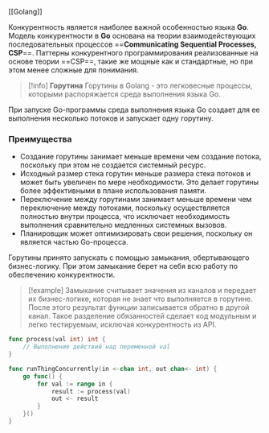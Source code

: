 [[Golang]]

Конкурентность является наиболее важной особенностью языка __Go__. Модель конкурентности в __Go__ основана на теории взаимодействующих последовательных процессов ==__Communicating Sequential Processes, CSP__==. Паттерны конкурентного программирования реализованные на основе теории ==CSP==, такие же мощные как и стандартные, но при этом менее сложные для понимания.

>[!info] __Горутина__
>Горутины в Golang - это легковесные процессы, которыми распоряжается среда выполнения языка Go.

При запуске Go-программы  среда выполнения языка Go создает для ее выполнения несколько потоков и запускает одну горутину.  

### Преимущества 
 - Создание горутины занимает меньше времени чем создание потока, поскольку при этом не создается системный ресурс.
 - Исходный размер стека горутин меньше размера стека потоков и может быть увеличен по мере необходимости. Это делает горутины более эффективными в плане использования памяти.
 - Переключение между горутинами занимает меньше времени чем переключение между потоками, поскольку осуществляется полностью внутри процесса, что исключает необходимость выполнения сравнительно медленных системных вызовов.
 - Планировщик может оптимизировать свои решения, поскольку он является частью Go-процесса. 

Горутины принято запускать с помощью замыкания, обертывающего бизнес-логику. При этом замыкание берет на себя всю работу по обеспечению конкурентности.
>[!example]
>Замыкание считывает значения из каналов и передает их бизнес-логике, которая не знает что выполняется в горутине. После этого результат функции записывается обратно в другой канал. Такое разделение обязанностей сделает код модульным и легко тестируемым, исключая конкурентность из  API.
```Go
func process(val int) int {
	// Выполнение действий над переменной val
}

func runThingConcurrently(in <-chan int, out chan<- int) {
	go func() {
		for val := range in {
			result := process(val)
			out <- result
		}
	}()
}
```
